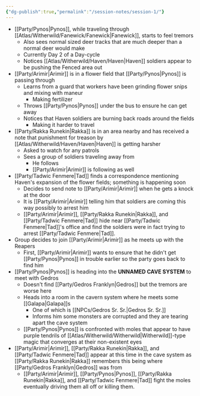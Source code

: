 ```yaml
---
{"dg-publish":true,"permalink":"/session-notes/session-1/"}
---
```


- [[Party/Pynos\|Pynos]], while traveling through [[Atlas/Witherwild/Fanewick/Fanewick\|Fanewick]], starts to feel tremors
	- Also sees normal sized deer tracks that are much deeper than a normal deer would make
	- Currently Day 2 of a Day-cycle
	- Notices [[Atlas/Witherwild/Haven/Haven\|Haven]] soldiers appear to be pushing the Fenced area out
- [[Party/Arimir\|Arimir]] is in a flower field that [[Party/Pynos\|Pynos]] is passing through
	- Learns from a guard that workers have been grinding flower snips and mixing with maneur
		- Making fertilizer
	- Throws [[Party/Pynos\|Pynos]] under the bus to ensure he can get away
	- Notices that Haven soldiers are burning back roads around the fields
		- Making it harder to travel
- [[Party/Rakka Runekin\|Rakka]] is in an area nearby and has received a note that punishment for treason by [[Atlas/Witherwild/Haven/Haven\|Haven]] is getting harsher
	- Asked to watch for any patrols
	- Sees a group of soldiers traveling away from
		- He follows
		- [[Party/Arimir\|Arimir]] is following as well
- [[Party/Tadwic Fenmere\|Tad]] finds a correspondence mentioning Haven's expansion of the flower fields; something is happening soon
	- Decides to send note to [[Party/Arimir\|Arimir]] when he gets a knock at the door
	- It is [[Party/Arimir\|Arimir]] telling him that soldiers are coming this way possibly to arrest him
	- [[Party/Arimir\|Arimir]], [[Party/Rakka Runekin\|Rakka]], and [[Party/Tadwic Fenmere\|Tad]] hide near [[Party/Tadwic Fenmere\|Tad]]'s office and find the soldiers were in fact trying to arrest [[Party/Tadwic Fenmere\|Tad]].
- Group decides to join [[Party/Arimir\|Arimir]] as he meets up with the Reapers
	- First, [[Party/Arimir\|Arimir]] wants to ensure that he didn't get [[Party/Pynos\|Pynos]] in trouble earlier so the party goes back to find him
- [[Party/Pynos\|Pynos]] is heading into the **UNNAMED CAVE SYSTEM** to meet with Gedros
	- Doesn't find [[Party/Gedros Franklyn\|Gedros]] but the tremors are worse here
	- Heads into a room in the cavern system where he meets some [[Galapa\|Galapa]]s
		- One of which is [[NPCs/Gedros Sr. Sr.\|Gedros Sr. Sr.]]
		- Informs him some monsters are corrupted and they are tearing apart the cave system
	- [[Party/Pynos\|Pynos]] is confronted with moles that appear to have purple tendrils of [[Atlas/Witherwild/Witherwild\|Witherwild]]-type magic that converges at their non-existent eyes
- [[Party/Arimir\|Arimir]], [[Party/Rakka Runekin\|Rakka]], and [[Party/Tadwic Fenmere\|Tad]] appear at this time in the cave system as [[Party/Rakka Runekin\|Rakka]] remembers this being where [[Party/Gedros Franklyn\|Gedros]] was from
	- [[Party/Arimir\|Arimir]], [[Party/Pynos\|Pynos]], [[Party/Rakka Runekin\|Rakka]], and [[Party/Tadwic Fenmere\|Tad]] fight the moles eventually driving them all off or killing them.